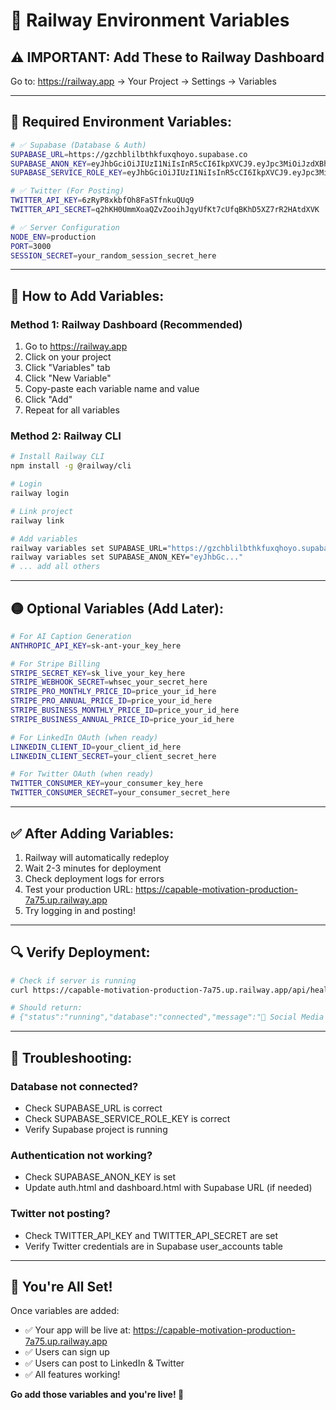 # 🚂 Railway Environment Variables

## ⚠️ IMPORTANT: Add These to Railway Dashboard

Go to: https://railway.app → Your Project → Settings → Variables

---

## 🔑 **Required Environment Variables:**

```bash
# ✅ Supabase (Database & Auth)
SUPABASE_URL=https://gzchblilbthkfuxqhoyo.supabase.co
SUPABASE_ANON_KEY=eyJhbGciOiJIUzI1NiIsInR5cCI6IkpXVCJ9.eyJpc3MiOiJzdXBhYmFzZSIsInJlZiI6Imd6Y2hibGlsYnRoa2Z1eHFob3lvIiwicm9sZSI6ImFub24iLCJpYXQiOjE3NjEzMDgzOTcsImV4cCI6MjA3Njg4NDM5N30.h85XUXsVvxYAdMA9odgO4W5RN1148MDOO86XhwgOnb8
SUPABASE_SERVICE_ROLE_KEY=eyJhbGciOiJIUzI1NiIsInR5cCI6IkpXVCJ9.eyJpc3MiOiJzdXBhYmFzZSIsInJlZiI6Imd6Y2hibGlsYnRoa2Z1eHFob3lvIiwicm9sZSI6InNlcnZpY2Vfcm9sZSIsImlhdCI6MTc2MTMwODM5NywiZXhwIjoyMDc2ODg0Mzk3fQ.BchwefyfskLrbrbPoSfT6lScJenacDQBs6VlFiGlA8g

# ✅ Twitter (For Posting)
TWITTER_API_KEY=6zRyP8xkbfOh8FaSTfnkuQUq9
TWITTER_API_SECRET=q2hKH0UmmXoaQZvZooihJqyUfKt7cUfqBKhD5XZ7rR2HAtdXVK

# ✅ Server Configuration
NODE_ENV=production
PORT=3000
SESSION_SECRET=your_random_session_secret_here
```

---

## 📝 **How to Add Variables:**

### **Method 1: Railway Dashboard (Recommended)**
1. Go to https://railway.app
2. Click on your project
3. Click "Variables" tab
4. Click "New Variable"
5. Copy-paste each variable name and value
6. Click "Add"
7. Repeat for all variables

### **Method 2: Railway CLI**
```bash
# Install Railway CLI
npm install -g @railway/cli

# Login
railway login

# Link project
railway link

# Add variables
railway variables set SUPABASE_URL="https://gzchblilbthkfuxqhoyo.supabase.co"
railway variables set SUPABASE_ANON_KEY="eyJhbGc..."
# ... add all others
```

---

## 🟡 **Optional Variables (Add Later):**

```bash
# For AI Caption Generation
ANTHROPIC_API_KEY=sk-ant-your_key_here

# For Stripe Billing
STRIPE_SECRET_KEY=sk_live_your_key_here
STRIPE_WEBHOOK_SECRET=whsec_your_secret_here
STRIPE_PRO_MONTHLY_PRICE_ID=price_your_id_here
STRIPE_PRO_ANNUAL_PRICE_ID=price_your_id_here
STRIPE_BUSINESS_MONTHLY_PRICE_ID=price_your_id_here
STRIPE_BUSINESS_ANNUAL_PRICE_ID=price_your_id_here

# For LinkedIn OAuth (when ready)
LINKEDIN_CLIENT_ID=your_client_id_here
LINKEDIN_CLIENT_SECRET=your_client_secret_here

# For Twitter OAuth (when ready)
TWITTER_CONSUMER_KEY=your_consumer_key_here
TWITTER_CONSUMER_SECRET=your_consumer_secret_here
```

---

## ✅ **After Adding Variables:**

1. Railway will automatically redeploy
2. Wait 2-3 minutes for deployment
3. Check deployment logs for errors
4. Test your production URL: https://capable-motivation-production-7a75.up.railway.app
5. Try logging in and posting!

---

## 🔍 **Verify Deployment:**

```bash
# Check if server is running
curl https://capable-motivation-production-7a75.up.railway.app/api/health

# Should return:
# {"status":"running","database":"connected","message":"🚀 Social Media Automator is live!"}
```

---

## 🐛 **Troubleshooting:**

### **Database not connected?**
- Check SUPABASE_URL is correct
- Check SUPABASE_SERVICE_ROLE_KEY is correct
- Verify Supabase project is running

### **Authentication not working?**
- Check SUPABASE_ANON_KEY is set
- Update auth.html and dashboard.html with Supabase URL (if needed)

### **Twitter not posting?**
- Check TWITTER_API_KEY and TWITTER_API_SECRET are set
- Verify Twitter credentials are in Supabase user_accounts table

---

## 🎉 **You're All Set!**

Once variables are added:
- ✅ Your app will be live at: https://capable-motivation-production-7a75.up.railway.app
- ✅ Users can sign up
- ✅ Users can post to LinkedIn & Twitter
- ✅ All features working!

**Go add those variables and you're live! 🚀**

